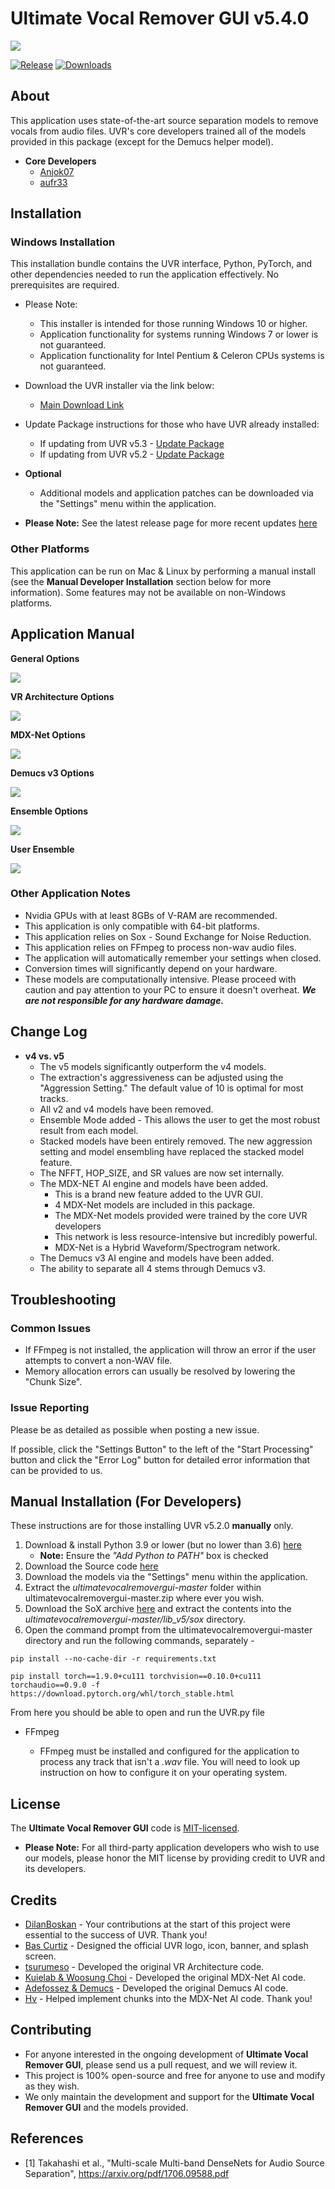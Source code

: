# Ultimate Vocal Remover GUI v5.4.0
<img src="https://raw.githubusercontent.com/Anjok07/ultimatevocalremovergui/master/img/UVR_v54.png?raw=true" />

[![Release](https://img.shields.io/github/release/anjok07/ultimatevocalremovergui.svg)](https://github.com/anjok07/ultimatevocalremovergui/releases/latest)
[![Downloads](https://img.shields.io/github/downloads/anjok07/ultimatevocalremovergui/total.svg)](https://github.com/anjok07/ultimatevocalremovergui/releases)

## About

This application uses state-of-the-art source separation models to remove vocals from audio files. UVR's core developers trained all of the models provided in this package (except for the Demucs helper model).

- **Core Developers**
    - [Anjok07](https://github.com/anjok07)
    - [aufr33](https://github.com/aufr33)

## Installation

### Windows Installation

This installation bundle contains the UVR interface, Python, PyTorch, and other dependencies needed to run the application effectively. No prerequisites are required.

- Please Note:
    - This installer is intended for those running Windows 10 or higher. 
    - Application functionality for systems running Windows 7 or lower is not guaranteed.
    - Application functionality for Intel Pentium & Celeron CPUs systems is not guaranteed.

- Download the UVR installer via the link below:
    - [Main Download Link](https://uvr.uvr.workers.dev/UVR_v5.4_setup.exe)
- Update Package instructions for those who have UVR already installed:
    - If updating from UVR v5.3 - [Update Package](https://github.com/Anjok07/ultimatevocalremovergui/releases/download/v5.4.0/UVR_v5.4_Update_Package.exe)
    - If updating from UVR v5.2 - [Update Package](https://github.com/Anjok07/ultimatevocalremovergui/releases/download/v5.4.0/UVR_v5.4_Update_From52_Package.exe)

- **Optional**
    - Additional models and application patches can be downloaded via the "Settings" menu within the application.

- **Please Note:** See the latest release page for more recent updates [here](https://github.com/Anjok07/ultimatevocalremovergui/releases/tag/v5.4.0)

### Other Platforms

This application can be run on Mac & Linux by performing a manual install (see the **Manual Developer Installation** section below for more information). Some features may not be available on non-Windows platforms.

## Application Manual

**General Options**

<img src="https://github.com/Anjok07/ultimatevocalremovergui/blob/master/img/gen_opt.png?raw=true" />

**VR Architecture Options**

<img src="https://github.com/Anjok07/ultimatevocalremovergui/blob/master/img/vr_opt.png?raw=true" />

**MDX-Net Options**

<img src="https://github.com/Anjok07/ultimatevocalremovergui/blob/master/img/mdx_opt.png?raw=true" />

**Demucs v3 Options**

<img src="https://github.com/Anjok07/ultimatevocalremovergui/blob/master/img/demucs_opt.png?raw=true" />

**Ensemble Options**

<img src="https://github.com/Anjok07/ultimatevocalremovergui/blob/master/img/ense_opt.png?raw=true" />

**User Ensemble**

<img src="https://github.com/Anjok07/ultimatevocalremovergui/blob/master/img/user_ens_opt.png?raw=true" />

### Other Application Notes

- Nvidia GPUs with at least 8GBs of V-RAM are recommended.
- This application is only compatible with 64-bit platforms. 
- This application relies on Sox - Sound Exchange for Noise Reduction.
- This application relies on FFmpeg to process non-wav audio files.
- The application will automatically remember your settings when closed.
- Conversion times will significantly depend on your hardware. 
- These models are computationally intensive. Please proceed with caution and pay attention to your PC to ensure it doesn't overheat. ***We are not responsible for any hardware damage.***

## Change Log

- **v4 vs. v5**
   - The v5 models significantly outperform the v4 models.
   - The extraction's aggressiveness can be adjusted using the "Aggression Setting." The default value of 10 is optimal for most tracks.
   - All v2 and v4 models have been removed.
   - Ensemble Mode added - This allows the user to get the most robust result from each model.
   - Stacked models have been entirely removed.
     The new aggression setting and model ensembling have replaced the stacked model feature.
   - The NFFT, HOP_SIZE, and SR values are now set internally.
   - The MDX-NET AI engine and models have been added.
     - This is a brand new feature added to the UVR GUI. 
     - 4 MDX-Net models are included in this package.
     - The MDX-Net models provided were trained by the core UVR developers
     - This network is less resource-intensive but incredibly powerful.
     - MDX-Net is a Hybrid Waveform/Spectrogram network.
   - The Demucs v3 AI engine and models have been added.
   - The ability to separate all 4 stems through Demucs v3.

## Troubleshooting

### Common Issues

- If FFmpeg is not installed, the application will throw an error if the user attempts to convert a non-WAV file.
- Memory allocation errors can usually be resolved by lowering the "Chunk Size".

### Issue Reporting

Please be as detailed as possible when posting a new issue. 

If possible, click the "Settings Button" to the left of the "Start Processing" button and click the "Error Log" button for detailed error information that can be provided to us.

## Manual Installation (For Developers)

These instructions are for those installing UVR v5.2.0 **manually** only.

1. Download & install Python 3.9 or lower (but no lower than 3.6) [here](https://www.python.org/downloads/)
    - **Note:** Ensure the *"Add Python to PATH"* box is checked
2. Download the Source code [here](https://github.com/Anjok07/ultimatevocalremovergui/archive/refs/heads/master.zip)
3. Download the models via the "Settings" menu within the application.
4. Extract the *ultimatevocalremovergui-master* folder within ultimatevocalremovergui-master.zip where ever you wish.
5. Download the SoX archive [here](https://sourceforge.net/projects/sox/files/sox/14.4.2/sox-14.4.2-win32.zip/download) and extract the contents into the *ultimatevocalremovergui-master/lib_v5/sox* directory.
6. Open the command prompt from the ultimatevocalremovergui-master directory and run the following commands, separately - 

```
pip install --no-cache-dir -r requirements.txt
```
```
pip install torch==1.9.0+cu111 torchvision==0.10.0+cu111 torchaudio==0.9.0 -f https://download.pytorch.org/whl/torch_stable.html
```

From here you should be able to open and run the UVR.py file

- FFmpeg 

    - FFmpeg must be installed and configured for the application to process any track that isn't a *.wav* file. You will need to look up instruction on how to configure it on your operating system.

## License

The **Ultimate Vocal Remover GUI** code is [MIT-licensed](LICENSE). 

- **Please Note:** For all third-party application developers who wish to use our models, please honor the MIT license by providing credit to UVR and its developers.

## Credits

- [DilanBoskan](https://github.com/DilanBoskan) - Your contributions at the start of this project were essential to the success of UVR. Thank you!
- [Bas Curtiz](https://www.youtube.com/user/bascurtiz) - Designed the official UVR logo, icon, banner, and splash screen.
- [tsurumeso](https://github.com/tsurumeso) - Developed the original VR Architecture code. 
- [Kuielab & Woosung Choi](https://github.com/kuielab) - Developed the original MDX-Net AI code. 
- [Adefossez & Demucs](https://github.com/facebookresearch/demucs) - Developed the original Demucs AI code. 
- [Hv](https://github.com/NaJeongMo/Colab-for-MDX_B) - Helped implement chunks into the MDX-Net AI code. Thank you!

## Contributing

- For anyone interested in the ongoing development of **Ultimate Vocal Remover GUI**, please send us a pull request, and we will review it. 
- This project is 100% open-source and free for anyone to use and modify as they wish. 
- We only maintain the development and support for the **Ultimate Vocal Remover GUI** and the models provided. 

## References
- [1] Takahashi et al., "Multi-scale Multi-band DenseNets for Audio Source Separation", https://arxiv.org/pdf/1706.09588.pdf
